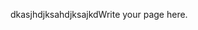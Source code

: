 <!-- 
.. title: Events
.. slug: events
.. date: 2014-07-02 15:37:17 UTC-03:00
.. tags: 
.. link: 
.. description: 
.. type: text
-->

dkasjhdjksahdjksajkdWrite your page here.
